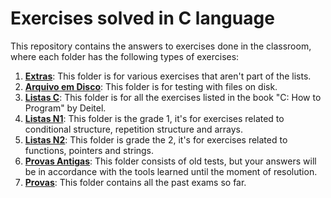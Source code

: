 # Exercises solved in C language

This repository contains the answers to exercises done in the classroom, where each folder has the following types of exercises:

1. [**Extras**](https://github.com/jhenniferAzevedo/exercises-C/tree/main/extras): This folder is for various exercises that aren't part of the lists.
1. [**Arquivo em Disco**](https://github.com/jhenniferAzevedo/exercises-C/tree/main/arquivo-em-disco): This folder is for testing with files on disk.
1. [**Listas C**](https://github.com/jhenniferAzevedo/exercises-C/tree/main/listas-C): This folder is for all the exercises listed in the book "C: How to Program" by Deitel.
1. [**Listas N1**](https://github.com/jhenniferAzevedo/exercises-C/tree/main/listas-N1): This folder is the grade 1, it's for exercises related to conditional structure, repetition structure and arrays.
1. [**Listas N2**](https://github.com/jhenniferAzevedo/exercises-C/tree/main/listas-N2): This folder is grade the 2, it's for exercises related to functions, pointers and strings.
1. [**Provas Antigas**](https://github.com/jhenniferAzevedo/exercises-C/tree/main/provas-antigas): This folder consists of old tests, but your answers will be in accordance with the tools learned until the moment of resolution.
1. [**Provas**](https://github.com/jhenniferAzevedo/exercises-C/tree/main/provas): This folder contains all the past exams so far.
